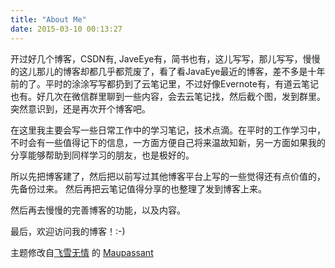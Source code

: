 ```yaml
---
title: "About Me"
date: 2015-03-10 00:13:27
---
```


开过好几个博客，CSDN有,  JaveEye有，简书也有，这儿写写，那儿写写，慢慢的这儿那儿的博客却都几乎都荒废了，看了看JavaEye最近的博客，差不多是十年前的了。平时的涂涂写写都扔到了云笔记里，不过好像Evernote有，有道云笔记也有。好几次在微信群里聊到一些内容，会去云笔记找，然后截个图，发到群里。突然意识到，还是再次开个博客吧。

在这里我主要会写一些日常工作中的学习笔记，技术点滴。在平时的工作学习中，不时会有一些值得记下的信息，一方面方便自己将来温故知新，另一方面如果我的分享能够帮助到同样学习的朋友，也是极好的。

所以先把博客建了，然后把以前写过其他博客平台上写的一些觉得还有点价值的，先备份过来。 然后再把云笔记值得分享的也整理了发到博客上来。

然后再去慢慢的完善博客的功能，以及内容。

最后，欢迎访问我的博客！:-)

主题修改自[飞雪无情](https://www.flysnow.org/) 的 [Maupassant](https://github.com/flysnow-org/maupassant-hugo)